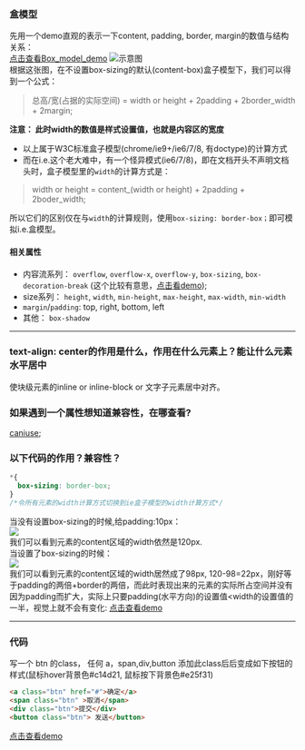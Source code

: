 ### 盒模型
先用一个demo直观的表示一下content, padding, border, margin的数值与结构关系：    
[点击查看Box_model_demo](http://js.jirengu.com/riya/1/edit?html,css,output)
![示意图](https://ww1.sinaimg.cn/large/006y8lVagw1fb6jjckxfcj30ed0gvt99.jpg)    
根据这张图，在不设置box-sizing的默认(content-box)盒子模型下，我们可以得到一个公式：
> 总高/宽(占据的实际空间) = width or height + 2padding + 2border_width + 2margin;    

**注意： 此时width的数值是样式设置值，也就是内容区的宽度**    

- 以上属于W3C标准盒子模型(chrome/ie9+/ie6/7/8, 有doctype)的计算方式    
- 而在i.e.这个老大难中，有一个怪异模式(ie6/7/8)，即在文档开头不声明文档头<!DOCTYPE html>时，盒子模型里的`width`的计算方式是：     

> width or height = content_(width or height) + 2padding + 2boder_width;

所以它们的区别仅在与`width`的计算规则，使用`box-sizing: border-box；`即可模拟i.e.盒模型。

#### 相关属性
- 内容流系列： `overflow`, `overflow-x`, `overflow-y`, `box-sizing`, `box-decoration-break` (这个比较有意思，[点击看demo](http://js.jirengu.com/tolu/7/edit?html,css,output));
- size系列： `height`, `width`, `min-height`, `max-height`, `max-width`, `min-width`
- `margin`/`padding`: top, right, bottom, left
- 其他： `box-shadow`

---
### text-align: center的作用是什么，作用在什么元素上？能让什么元素水平居中
使块级元素的inline or inline-block or 文字子元素居中对齐。    

### 如果遇到一个属性想知道兼容性，在哪查看?
[caniuse](http://caniuse.com/);

### 以下代码的作用？兼容性？
```css
*{
  box-sizing: border-box;
}
/*令所有元素的width计算方式切换到ie盒子模型的width计算方式*/
```
当没有设置box-sizing的时候,给padding:10px：    
![](https://ww4.sinaimg.cn/large/006y8lVagw1fb6ldh9oqyj30zr05ogmw.jpg)    
我们可以看到元素的content区域的width依然是120px.    
当设置了box-sizing的时候：    
![](https://ww2.sinaimg.cn/large/006y8lVagw1fb6lg9xwr4j312h05h75m.jpg)    
我们可以看到元素的content区域的width居然成了98px, 120-98=22px，刚好等于padding的两倍+border的两倍，而此时表现出来的元素的实际所占空间并没有因为padding而扩大，实际上只要padding(水平方向)的设置值<width的设置值的一半，视觉上就不会有变化: [点击查看demo](http://js.jirengu.com/sise/1/edit?html,css,output)    

---
### 代码
写一个 btn 的class， 任何 a，span,div,button 添加此class后后变成如下按钮的样式(鼠标hover背景色#c14d21, 鼠标按下背景色#e25f31)

```html
<a class="btn" href="#">确定</a>
<span class="btn" >取消</span>
<div class="btn">提交</div>
<button class="btn"> 发送</button>
```

[点击查看demo](http://js.jirengu.com/saca/1/edit?html,css,output)